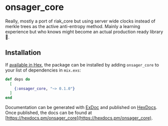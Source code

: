 # onsager_core

Really, mostly a port of riak_core but using server wide clocks instead of merkle trees as the active anti-entropy method. Mainly a learning experience but who knows might become an actual production ready library :dancer:.

## Installation

If [available in Hex](https://hex.pm/docs/publish), the package can be installed
by adding `onsager_core` to your list of dependencies in `mix.exs`:

```elixir
def deps do
  [
    {:onsager_core, "~> 0.1.0"}
  ]
end
```

Documentation can be generated with [ExDoc](https://github.com/elixir-lang/ex_doc)
and published on [HexDocs](https://hexdocs.pm). Once published, the docs can
be found at [https://hexdocs.pm/onsager_core](https://hexdocs.pm/onsager_core).
